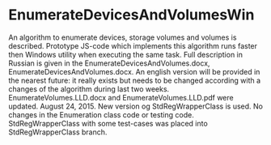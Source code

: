 # EnumerateDevicesAndVolumesWin
An algorithm to enumerate devices, storage volumes and volumes is described. Prototype JS-code which implements this
algorithm runs faster then Windows utility when executing the same task. Full description in Russian is given in the 
EnumerateDevicesAndVolumes.docx, EnumerateDevicesAndVolumes.docx. An english version will be provided in the nearest future: 
it really exists but needs to be changed according with a changes of the algorithm during last two weeks.
EnumerateVolumes.LLD.docx and EnumerateVolumes.LLD.pdf were updated. 
August 24, 2015. New version og StdRegWrapperClass is used. No changes in the Enumeration class code or testing code.
StdRegWrapperClass with some test-cases was placed into StdRegWrapperClass branch.
